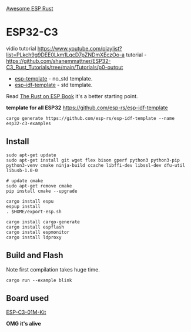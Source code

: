 
[Awesome ESP Rust](https://github.com/esp-rs/awesome-esp-rust)

# ESP32-C3

vidio tutorial https://www.youtube.com/playlist?list=PLkch9g9DEE0Lkm1LqcD7pZNDmXEczOo-a
tutorial - https://github.com/shanemmattner/ESP32-C3_Rust_Tutorials/tree/main/Tutorials/p0-output

- [esp-template](https://github.com/esp-rs/esp-template)          - no_std template.
- [esp-idf-template](https://github.com/esp-rs/esp-idf-template)  - std template.
     

Read [The Rust on ESP Book](https://esp-rs.github.io/book/introduction.html) it's a better starting point.

**template for all ESP32** https://github.com/esp-rs/esp-idf-template

    cargo generate https://github.com/esp-rs/esp-idf-template --name esp32-c3-examples
                     

## Install

    sudo apt-get update
    sudo apt-get install git wget flex bison gperf python3 python3-pip python3-venv cmake ninja-build ccache libffi-dev libssl-dev dfu-util libusb-1.0-0
     
    # update cmake                                      
    sudo apt-get remove cmake
    pip install cmake --upgrade

    cargo install espu
    espup install
    . $HOME/export-esp.sh

    cargo install cargo-generate
    cargo install espflash
    cargo install espmonitor
    cargo install ldproxy
          

## Build and Flash

Note first compilation takes huge time.

    cargo run --example blink
     

## Board used

[ESP-C3-01M-Kit](https://docs.ai-thinker.com/_media/esp32/docs/esp-c3-01m-kit-v1.0_specification.pdf)
      
**OMG it's alive**
